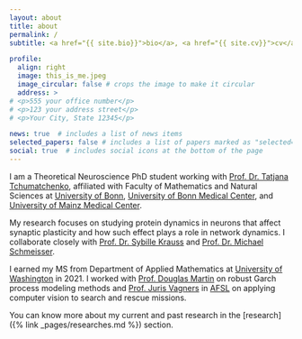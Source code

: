 ```yaml
---
layout: about
title: about
permalink: /
subtitle: <a href="{{ site.bio}}">bio</a>, <a href="{{ site.cv}}">cv</a> # <a href='#'>Affiliations</a>. Address. Contacts. Moto. Etc.

profile:
  align: right
  image: this_is_me.jpeg
  image_circular: false # crops the image to make it circular
  address: >
# <p>555 your office number</p>
# <p>123 your address street</p>
# <p>Your City, State 12345</p>

news: true  # includes a list of news items
selected_papers: false # includes a list of papers marked as "selected={true}"
social: true  # includes social icons at the bottom of the page
---
```


I am a Theoretical Neuroscience PhD student working with [Prof. Dr. Tatjana Tchumatchenko](http://tchumatchenko.de/), affiliated with Faculty of Mathematics and Natural Sciences at [University of Bonn](https://www.uni-bonn.de/en), [University of Bonn Medical Center](https://www.ukbonn.de/forschung/), and [University of Mainz Medical Center](https://www.unimedizin-mainz.de/forschung/uebersicht.html).

My research focuses on studying protein dynamics in neurons that affect synaptic plasticity and how such effect plays a role in network dynamics. I collaborate closely with [Prof. Dr. Sybille Krauss](https://biologie-uni-siegen.de/?mitarbeiter=prof-dr-sybille-krauss) and [Prof. Dr. Michael Schmeisser](https://www.unimedizin-mainz.de/anatomie/schmeisser-lab.html?L=1).

I earned my MS from Department of Applied Mathematics at [University of Washington](https://amath.washington.edu) in 2021. I worked with [Prof. Douglas Martin](https://stat.uw.edu/about-us/people/doug-martin) on robust Garch process modeling methods and [Prof. Juris Vagners](https://www.aa.washington.edu/people/faculty/vagners) in [AFSL](https://sites.uw.edu/afsl/) on applying computer vision to search and rescue missions.

You can know more about my current and past research in the [research]({% link _pages/researches.md %}) section.